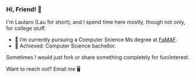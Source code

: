 ### Hi, Friend! 👋

<!--
**lautalom/lautalom** is a ✨ _special_ ✨ repository because its `README.md` (this file) appears on your GitHub profile.

Here are some ideas to get you started:

- 🔭 I’m currently working on ...
- 🌱 I’m currently learning ...
- 👯 I’m looking to collaborate on ...
- 🤔 I’m looking for help with ...
- 💬 Ask me about ...
- 📫 How to reach me: ...
- 😄 Pronouns: ...
- ⚡ Fun fact: ...
-->
I'm Lautaro (Lau for short), and I spend time here mostly, though not only, for college stuff.

- 🌱 I’m currently pursuing a Computer Science Ms degree at [FaMAF](https://www.famaf.unc.edu.ar).
- 💫 Achieved: Computer Science bachellor.

Sometimes I would just fork or share something completely for fun/interest.

Want to reach out? Email me 🖥️
